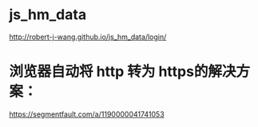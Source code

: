 # js_hm_data

http://robert-j-wang.github.io/js_hm_data/login/

# 浏览器自动将 http 转为 https的解决方案：

https://segmentfault.com/a/1190000041741053
